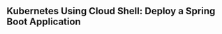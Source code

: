 Kubernetes Using Cloud Shell: Deploy a Spring Boot Application
-----------------------------------------------------------------
